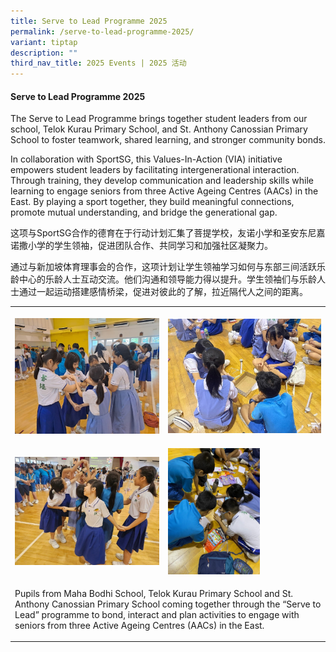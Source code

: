 ```yaml
---
title: Serve to Lead Programme 2025
permalink: /serve-to-lead-programme-2025/
variant: tiptap
description: ""
third_nav_title: 2025 Events | 2025 活动
---
```

<h4><strong>Serve to Lead Programme 2025 </strong></h4>
<p>The Serve to Lead Programme brings together student leaders from our school,
Telok Kurau Primary School, and St. Anthony Canossian Primary School to
foster teamwork, shared learning, and stronger community bonds.</p>
<p>In collaboration with SportSG, this Values-In-Action (VIA) initiative
empowers student leaders by facilitating intergenerational interaction.
Through training, they develop communication and leadership skills while
learning to engage seniors from three Active Ageing Centres (AACs) in the
East. By playing a sport together, they build meaningful connections, promote
mutual understanding, and bridge the generational gap.</p>
<p>这项与SportSG合作的德育在于行动计划汇集了菩提学校，友诺小学和圣安东尼嘉诺撒小学的学生领袖，促进团队合作、共同学习和加强社区凝聚力。</p>
<p>通过与新加坡体育理事会的合作，这项计划让学生领袖学习如何与东部三间活跃乐龄中心的乐龄人士互动交流。他们沟通和领导能力得以提升。学生领袖们与乐龄人士通过一起运动搭建感情桥梁，促进对彼此的了解，拉近隔代人之间的距离。</p>
<table style="minWidth: 100px">
<colgroup>
<col>
<col>
<col>
<col>
</colgroup>
<tbody>
<tr>
<th rowspan="1" colspan="2">
<p></p>
<div class="isomer-image-wrapper">
<img style="width: 100%" height="auto" width="100%" alt="" src="/images/Serve_to_Lead_Picture_1.jpg">
</div>
</th>
<th rowspan="1" colspan="2">
<p></p>
<div class="isomer-image-wrapper">
<img style="width: 100%" height="auto" width="100%" alt="" src="/images/Serve_to_Lead_Picture_2.jpg">
</div>
</th>
</tr>
<tr>
<td rowspan="1" colspan="2">
<p></p>
<div class="isomer-image-wrapper">
<img style="width: 100%" height="auto" width="100%" alt="" src="/images/Serve_to_Lead_Picture_3.jpg">
</div>
</td>
<td rowspan="1" colspan="2">
<p></p>
<div class="isomer-image-wrapper">
<img style="width: 60%;" height="auto" width="100%" alt="" src="/images/Serve_to_Lead_Picture_4.jpg">
</div>
</td>
</tr>
<tr>
<td rowspan="1" colspan="4">
<p>Pupils from Maha Bodhi School, Telok Kurau Primary School and St. Anthony
Canossian Primary School coming together through the “Serve to Lead” programme
to bond, interact and plan activities to engage with seniors from three
Active Ageing Centres (AACs) in the East.</p>
</td>
</tr>
</tbody>
</table>
<p></p>